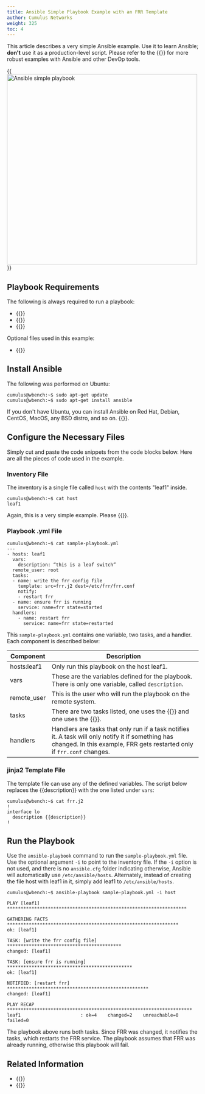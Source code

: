 ```yaml
---
title: Ansible Simple Playbook Example with an FRR Template
author: Cumulus Networks
weight: 325
toc: 4
---
```


This article describes a very simple Ansible example. Use it to learn Ansible; **don't** use it as a production-level script. Please refer to the {{<link url="Demos-and-Training" text="Demos and Training section">}} for more robust examples with Ansible and other DevOp tools.

{{<img src="/images/knowledge-base/ansible-simple-playbook.png" alt="Ansible simple playbook" width="500px">}}

## Playbook Requirements

The following is always required to run a playbook:

- {{<exlink url="https://docs.ansible.com/ansible/latest/installation_guide/intro_installation.html" text="Installing Ansible">}}
- {{<exlink url="https://docs.ansible.com/ansible/latest/user_guide/intro_inventory.html#intro-inventory" text="An inventory file">}}
- {{<exlink url="https://docs.ansible.com/ansible/latest/user_guide/playbooks_intro.html#about-playbooks" text="A playbook `.yml` file">}}

Optional files used in this example:

- {{<exlink url="https://docs.ansible.com/ansible/latest/user_guide/playbooks_templating.html#playbooks-templating" text="Jinja2 template file">}}

## Install Ansible

The following was performed on Ubuntu:

    cumulus@wbench:~$ sudo apt-get update
    cumulus@wbench:~$ sudo apt-get install ansible

If you don't have Ubuntu, you can install Ansible on Red Hat, Debian,
CentOS, MacOS, any BSD distro, and so on. {{<exlink url="https://docs.ansible.com/ansible/latest/installation_guide/intro_installation.html" text="See this page on ansible.com">}}.

## Configure the Necessary Files

Simply cut and paste the code snippets from the code blocks below. Here
are all the pieces of code used in the example.

### Inventory File

The inventory is a single file called `host` with the contents \"leaf1\"
inside.

    cumulus@wbench:~$ cat host
    leaf1

Again, this is a very simple example. Please {{<exlink url="https://docs.ansible.com/ansible/latest/user_guide/intro_inventory.html#intro-inventory" text="read more about creating inventory files on ansible.com">}}.

### Playbook .yml File

    cumulus@wbench:~$ cat sample-playbook.yml
    ---
    - hosts: leaf1
      vars:
        description: “this is a leaf switch”
      remote_user: root
      tasks:
      - name: write the frr config file
        template: src=frr.j2 dest=/etc/frr/frr.conf
        notify:
        - restart frr
      - name: ensure frr is running
        service: name=frr state=started
      handlers:
        - name: restart frr
          service: name=frr state=restarted

This `sample-playbook.yml` contains one variable, two tasks, and a handler. Each component is described below:

| Component | Description |
| --------- | ----------- |
| hosts:leaf1 | Only run this playbook on the host leaf1. |
| vars | These are the variables defined for the playbook. There is only one variable, called `description`. |
| remote\_user | This is the user who will run the playbook on the remote system. |
| tasks | There are two tasks listed, one uses the {{<exlink url="https://docs.ansible.com/ansible/latest/collections/ansible/builtin/template_module.html" text="template module">}} and one uses the {{<exlink url="https://docs.ansible.com/ansible/latest/collections/ansible/builtin/service_module.html" text="service module">}}. |
| handlers | Handlers are tasks that only run if a task notifies it. A task will only notify it if something has changed. In this example, FRR gets restarted only if `frr.conf` changes. |
  
### jinja2 Template File

The template file can use any of the defined variables. The script below
replaces the {{description}} with the one listed under `vars`:

    cumulus@wbench:~$ cat frr.j2
    !
    interface lo
      description {{description}}
    !

## Run the Playbook

Use the `ansible-playbook` command to run the `sample-playbook.yml`
file. Use the optional argument `-i` to point to the inventory file. If
the `-i` option is not used, and there is no `ansible.cfg` folder
indicating otherwise, Ansible will automatically use
`/etc/ansible/hosts`. Alternately, instead of creating the file host
with leaf1 in it, simply add leaf1 to `/etc/ansible/hosts`.

    cumulus@wbench:~$ ansible-playbook sample-playbook.yml -i host

    PLAY [leaf1] ******************************************************************

    GATHERING FACTS ***************************************************************
    ok: [leaf1]

    TASK: [write the frr config file] ******************************************
    changed: [leaf1]

    TASK: [ensure frr is running] **********************************************
    ok: [leaf1]

    NOTIFIED: [restart frr] ****************************************************
    changed: [leaf1]

    PLAY RECAP ********************************************************************
    leaf1                      : ok=4    changed=2    unreachable=0    failed=0

The playbook above runs both tasks. Since FRR was changed, it
notifies the tasks, which restarts the FRR service. The playbook
assumes that FRR was already running, otherwise this playbook will
fail.

## Related Information

- {{<link url="Set-up-a-Basic-Ansible-Lab">}}
- {{<link url="Gathering-Ansible-Facts-on-Cumulus-Linux">}}
